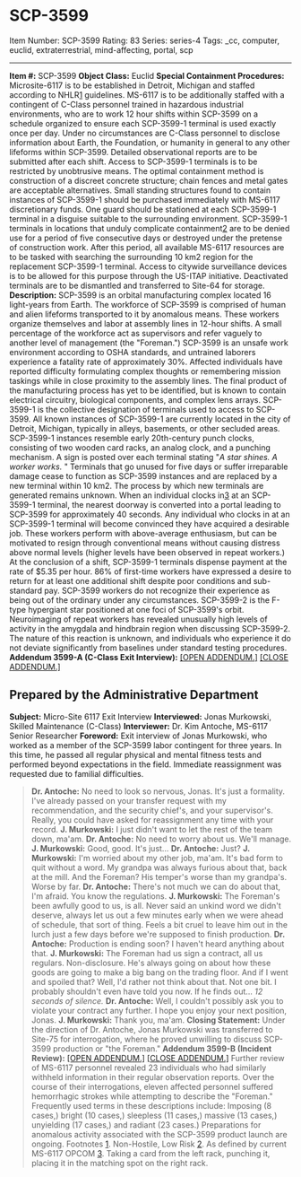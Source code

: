 # SCP-3599
Item Number: SCP-3599
Rating: 83
Series: series-4
Tags: _cc, computer, euclid, extraterrestrial, mind-affecting, portal, scp

---

**Item #:** SCP-3599
**Object Class:** Euclid
**Special Containment Procedures:** Microsite-6117 is to be established in Detroit, Michigan and staffed according to NHLR[1](javascript:;) guidelines. MS-6117 is to be additionally staffed with a contingent of C-Class personnel trained in hazardous industrial environments, who are to work 12 hour shifts within SCP-3599 on a schedule organized to ensure each SCP-3599-1 terminal is used exactly once per day. Under no circumstances are C-Class personnel to disclose information about Earth, the Foundation, or humanity in general to any other lifeforms within SCP-3599. Detailed observational reports are to be submitted after each shift.
Access to SCP-3599-1 terminals is to be restricted by unobtrusive means. The optimal containment method is construction of a discreet concrete structure; chain fences and metal gates are acceptable alternatives. Small standing structures found to contain instances of SCP-3599-1 should be purchased immediately with MS-6117 discretionary funds. One guard should be stationed at each SCP-3599-1 terminal in a disguise suitable to the surrounding environment.
SCP-3599-1 terminals in locations that unduly complicate containment[2](javascript:;) are to be denied use for a period of five consecutive days or destroyed under the pretense of construction work. After this period, all available MS-6117 resources are to be tasked with searching the surrounding 10 km2 region for the replacement SCP-3599-1 terminal. Access to citywide surveillance devices is to be allowed for this purpose through the US-ITAP initiative. Deactivated terminals are to be dismantled and transferred to Site-64 for storage.
**Description:** SCP-3599 is an orbital manufacturing complex located 16 light-years from Earth. The workforce of SCP-3599 is comprised of human and alien lifeforms transported to it by anomalous means. These workers organize themselves and labor at assembly lines in 12-hour shifts. A small percentage of the workforce act as supervisors and refer vaguely to another level of management (the "Foreman.") SCP-3599 is an unsafe work environment according to OSHA standards, and untrained laborers experience a fatality rate of approximately 30%. Affected individuals have reported difficulty formulating complex thoughts or remembering mission taskings while in close proximity to the assembly lines. The final product of the manufacturing process has yet to be identified, but is known to contain electrical circuitry, biological components, and complex lens arrays.
SCP-3599-1 is the collective designation of terminals used to access to SCP-3599. All known instances of SCP-3599-1 are currently located in the city of Detroit, Michigan, typically in alleys, basements, or other secluded areas. SCP-3599-1 instances resemble early 20th-century punch clocks, consisting of two wooden card racks, an analog clock, and a punching mechanism. A sign is posted over each terminal stating "_A star shines. A worker works._ " Terminals that go unused for five days or suffer irreparable damage cease to function as SCP-3599 instances and are replaced by a new terminal within 10 km2. The process by which new terminals are generated remains unknown.
When an individual clocks in[3](javascript:;) at an SCP-3599-1 terminal, the nearest doorway is converted into a portal leading to SCP-3599 for approximately 40 seconds. Any individual who clocks in at an SCP-3599-1 terminal will become convinced they have acquired a desirable job. These workers perform with above-average enthusiasm, but can be motivated to resign through conventional means without causing distress above normal levels (higher levels have been observed in repeat workers.) At the conclusion of a shift, SCP-3599-1 terminals dispense payment at the rate of $5.35 per hour. 86% of first-time workers have expressed a desire to return for at least one additional shift despite poor conditions and sub-standard pay. SCP-3599 workers do not recognize their experience as being out of the ordinary under any circumstances.
SCP-3599-2 is the F-type hypergiant star positioned at one foci of SCP-3599's orbit. Neuroimaging of repeat workers has revealed unusually high levels of activity in the amygdala and hindbrain region when discussing SCP-3599-2. The nature of this reaction is unknown, and individuals who experience it do not deviate significantly from baselines under standard testing procedures.
**Addendum 3599-A (C-Class Exit Interview):**
[[OPEN ADDENDUM.]](javascript:;)
[[CLOSE ADDENDUM.]](javascript:;)
## Prepared by the Administrative Department
**Subject:** Micro-Site 6117 Exit Interview
**Interviewed:** Jonas Murkowski, Skilled Maintenance (C-Class)
**Interviewer:** Dr. Kim Antoche, MS-6117 Senior Researcher
**Foreword:** Exit interview of Jonas Murkowski, who worked as a member of the SCP-3599 labor contingent for three years. In this time, he passed all regular physical and mental fitness tests and performed beyond expectations in the field. Immediate reassignment was requested due to familial difficulties.
> **Dr. Antoche:** No need to look so nervous, Jonas. It's just a formality. I've already passed on your transfer request with my recommendation, and the security chief's, and your supervisor's. Really, you could have asked for reassignment any time with your record.
> **J. Murkowski:** I just didn't want to let the rest of the team down, ma'am.
> **Dr. Antoche:** No need to worry about us. We'll manage.
> **J. Murkowski:** Good, good. It's just…
> **Dr. Antoche:** Just?
> **J. Murkowski:** I'm worried about my other job, ma'am. It's bad form to quit without a word. My grandpa was always furious about that, back at the mill. And the Foreman? His temper's worse than my grandpa's. Worse by far.
> **Dr. Antoche:** There's not much we can do about that, I'm afraid. You know the regulations.
> **J. Murkowski:** The Foreman's been awfully good to us, is all. Never said an unkind word we didn't deserve, always let us out a few minutes early when we were ahead of schedule, that sort of thing. Feels a bit cruel to leave him out in the lurch just a few days before we're supposed to finish production.
> **Dr. Antoche:** Production is ending soon? I haven't heard anything about that.
> **J. Murkowski:** The Foreman had us sign a contract, all us regulars. Non-disclosure. He's always going on about how these goods are going to make a big bang on the trading floor. And if I went and spoiled that? Well, I'd rather not think about that. Not one bit. I probably shouldn't even have told you now. If he finds out…
> _12 seconds of silence._
> **Dr. Antoche:** Well, I couldn't possibly ask you to violate your contract any further. I hope you enjoy your next position, Jonas.
> **J. Murkowski:** Thank you, ma'am.
**Closing Statement:** Under the direction of Dr. Antoche, Jonas Murkowski was transferred to Site-75 for interrogation, where he proved unwilling to discuss SCP-3599 production or "the Foreman."
**Addendum 3599-B (Incident Review):**
[[OPEN ADDENDUM.]](javascript:;)
[[CLOSE ADDENDUM.]](javascript:;)
Further review of MS-6117 personnel revealed 23 individuals who had similarly withheld information in their regular observation reports. Over the course of their interrogations, eleven affected personnel suffered hemorrhagic strokes while attempting to describe the "Foreman." Frequently used terms in these descriptions include: Imposing (8 cases,) bright (10 cases,) sleepless (11 cases,) massive (13 cases,) unyielding (17 cases,) and radiant (23 cases.)
Preparations for anomalous activity associated with the SCP-3599 product launch are ongoing.
Footnotes
[1](javascript:;). Non-Hostile, Low Risk
[2](javascript:;). As defined by current MS-6117 OPCOM
[3](javascript:;). Taking a card from the left rack, punching it, placing it in the matching spot on the right rack.